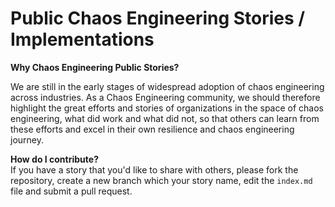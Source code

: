 # Public Chaos Engineering Stories / Implementations

**Why Chaos Engineering Public Stories?**

We are still in the early stages of widespread adoption of chaos engineering across industries. As a Chaos Engineering community, we should therefore highlight the great efforts and stories of organizations in the space of chaos engineering, what did work and what did not, so that others can learn from these efforts and excel in their own resilience and chaos engineering journey.

**How do I contribute?**  
If you have a story that you'd like to share with others, please fork the repository, create a new branch which your story name, edit the `index.md` file and submit a pull request. 

